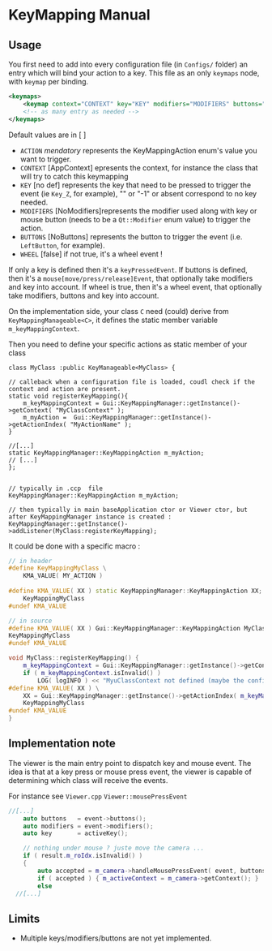 # KeyMapping Manual

## Usage

You first need to add into every configuration file (in `Configs/` folder) an entry which will bind your action to a key.
This file as an only `keymaps` node, with `keymap` per binding. 

```xml
<keymaps>
    <keymap context="CONTEXT" key="KEY" modifiers="MODIFIERS" buttons="BUTTONS" wheel="WHEEL" action="ACTION" />
    <!-- as many entry as needed -->
</keymaps>
```

Default values are in \[ \]

* `ACTION` *mendatory* represents the KeyMappingAction enum's value you want to trigger.
* `CONTEXT` \[AppContext\] epresents the context, for instance the class that will try to catch this keymapping
* `KEY` \[no def\] represents the key that need to be pressed to trigger the event (ie `Key_Z`, for example), "" or "-1" or absent correspond to no key needed.
* `MODIFIERS` \[NoModifiers\]represents the modifier used along with key or mouse button (needs to be a `Qt::Modifier` enum value) to trigger the action.
* `BUTTONS` \[NoButtons\] represents the button to trigger the event (i.e. `LeftButton`, for example).
* `WHEEL` \[false\] if not true, it's a wheel event !

If only a key is defined then it's a `keyPressedEvent`. 
If buttons is defined, then it's a `mouse[move/press/release]Event`, that optionally take modifiers and key into account.
If wheel is true, then it's a wheel event, that optionally take modifiers, buttons and key into account.

On the implementation side, your class `C` need (could) derive from `KeyMappingManageable<C>`, it defines the static member variable
`m_keyMappingContext`.

Then you need to define your specific actions as static member of your class

```
class MyClass :public KeyManageable<MyClass> {

// calleback when a configuration file is loaded, coudl check if the context and action are present.
static void registerKeyMapping(){
    m_keyMappingContext = Gui::KeyMappingManager::getInstance()->getContext( "MyClassContext" );
    m_myAction =  Gui::KeyMappingManager::getInstance()->getActionIndex( "MyActionName" );
}

//[...]
static KeyMappingManager::KeyMappingAction m_myAction;
// [...]
};


// typically in .ccp  file
KeyMappingManager::KeyMappingAction m_myAction;

// then typically in main baseApplication ctor or Viewer ctor, but after KeyMappingManager instance is created :
KeyMappingManager::getInstance()->addListener(MyClass:registerKeyMapping);

```

It could be done with a specific macro :

```c++
// in header
#define KeyMappingMyClass \
    KMA_VALUE( MY_ACTION )   
    
#define KMA_VALUE( XX ) static KeyMappingManager::KeyMappingAction XX;
    KeyMappingMyClass
#undef KMA_VALUE

// in source
#define KMA_VALUE( XX ) Gui::KeyMappingManager::KeyMappingAction MyClass::XX;
KeyMappingMyClass
#undef KMA_VALUE

void MyClass::registerKeyMapping() {
    m_keyMappingContext = Gui::KeyMappingManager::getInstance()->getContext( "MyClassContext" );
    if ( m_keyMappingContext.isInvalid() )
        LOG( logINFO ) << "MyuClassContext not defined (maybe the configuration file do not contains it";
#define KMA_VALUE( XX ) \
    XX = Gui::KeyMappingManager::getInstance()->getActionIndex( m_keyMappingContext, #XX );
    KeyMappingMyClass
#undef KMA_VALUE
}

```

## Implementation note

The viewer is the main entry point to dispatch key and mouse event.
The idea is that at a key press or mouse press event, the viewer is capable of determining which class will receive the events.

For instance see `Viewer.cpp` `Viewer::mousePressEvent`

```c++
//[...]
    auto buttons   = event->buttons();
    auto modifiers = event->modifiers();
    auto key       = activeKey();

    // nothing under mouse ? juste move the camera ...
    if ( result.m_roIdx.isInvalid() )
    {
        auto accepted = m_camera->handleMousePressEvent( event, buttons, modifiers, key );
        if ( accepted ) { m_activeContext = m_camera->getContext(); }
        else
  //[...]  
 ```  

## Limits

* Multiple keys/modifiers/buttons are not yet implemented.
